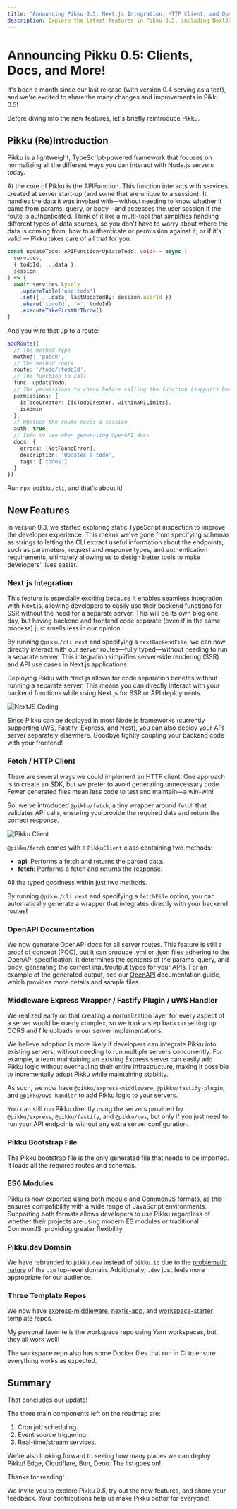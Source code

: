 ```yaml
---
title: "Announcing Pikku 0.5: Next.js Integration, HTTP Client, and OpenAPI Docs"
description: Explore the latest features in Pikku 0.5, including NextJS integration, a new HTTP client, and OpenAPI documentation.
---
```


# Announcing Pikku 0.5: Clients, Docs, and More!

It's been a month since our last release (with version 0.4 serving as a test), and we're excited to share the many changes and improvements in Pikku 0.5!

<!-- truncate -->

Before diving into the new features, let's briefly reintroduce Pikku.

## Pikku (Re)Introduction

Pikku is a lightweight, TypeScript-powered framework that focuses on normalizing all the different ways you can interact with Node.js servers today.

At the core of Pikku is the APIFunction. This function interacts with services created at server start-up (and some that are unique to a session). It handles the data it was invoked with—without needing to know whether it came from params, query, or body—and accesses the user session if the route is authenticated. Think of it like a multi-tool that simplifies handling different types of data sources, so you don't have to worry about where the data is coming from, how to authenticate or permission against it, or if it's valid — Pikku takes care of all that for you.

```typescript
const updateTodo: APIFunction<UpdateTodo, void> = async (
  services,
  { todoId, ...data },
  session
) => {
  await services.kysely
    .updateTable('app.todo')
    .set({ ...data, lastUpdatedBy: session.userId })
    .where('todoId', '=', todoId)
    .executeTakeFirstOrThrow()
}
```

And you wire that up to a route:

```typescript
addRoute({
  // The method type
  method: 'patch',
  // The method route
  route: '/todo/:todoId',
  // The function to call
  func: updateTodo,
  // The permissions to check before calling the function (supports both and ors)
  permissions: {
    isTodoCreator: [isTodoCreator, withinAPILimits],
    isAdmin
  },
  // Whether the route needs a session
  auth: true,
  // Info to use when generating OpenAPI docs
  docs: {
    errors: [NotFoundError],
    description: 'Updates a todo',
    tags: ['todos']
  }
})
```

Run `npx @pikku/cli`, and that's about it!

## New Features

In version 0.3, we started exploring static TypeScript inspection to improve the developer experience. This means we've gone from specifying schemas as strings to letting the CLI extract useful information about the endpoints, such as parameters, request and response types, and authentication requirements, ultimately allowing us to design better tools to make developers' lives easier.

### Next.js Integration

This feature is especially exciting because it enables seamless integration with Next.js, allowing developers to easily use their backend functions for SSR without the need for a separate server. This will be its own blog one day, but having backend and frontend code separate (even if in the same process) just smells less in our opinion.

By running `@pikku/cli next` and specifying a `nextBackendFile`, we can now directly interact with our server routes—fully typed—without needing to run a separate server. This integration simplifies server-side rendering (SSR) and API use cases in Next.js applications.

Deploying Pikku with Next.js allows for code separation benefits without running a separate server. This means you can directly interact with your backend functions while using Next.js for SSR or API deployments.

![NextJS Coding](/img/nextjs-coding.gif)

Since Pikku can be deployed in most Node.js frameworks (currently supporting uWS, Fastify, Express, and Nest), you can also deploy your API server separately elsewhere. Goodbye tightly coupling your backend code with your frontend!

### Fetch / HTTP Client

There are several ways we could implement an HTTP client. One approach is to create an SDK, but we prefer to avoid generating unnecessary code. Fewer generated files mean less code to test and maintain—a win-win!

So, we've introduced `@pikku/fetch`, a tiny wrapper around `fetch` that validates API calls, ensuring you provide the required data and return the correct response.

![Pikku Client](/img/fetch.gif)

`@pikku/fetch` comes with a `PikkuClient` class containing two methods:

- **api**: Performs a fetch and returns the parsed data.
- **fetch**: Performs a fetch and returns the response.

All the typed goodness within just two methods.

By running `@pikku/cli next` and specifying a `fetchFile` option, you can automatically generate a wrapper that integrates directly with your backend routes!

### OpenAPI Documentation

We now generate OpenAPI docs for all server routes. This feature is still a proof of concept (POC), but it can produce .yml or .json files adhering to the OpenAPI specification. It determines the contents of the params, query, and body, generating the correct input/output types for your APIs. For an example of the generated output, see our [OpenAPI](/docs/http/openapi) documentation guide, which provides more details and sample files.

### Middleware Express Wrapper / Fastify Plugin / uWS Handler

We realized early on that creating a normalization layer for every aspect of a server would be overly complex, so we took a step back on setting up CORS and file uploads in our server implementations.

We believe adoption is more likely if developers can integrate Pikku into existing servers, without needing to run multiple servers concurrently. For example, a team maintaining an existing Express server can easily add Pikku logic without overhauling their entire infrastructure, making it possible to incrementally adopt Pikku while maintaining stability.

As such, we now have `@pikku/express-middleware`, `@pikku/fastify-plugin`, and `@pikku/uws-handler` to add Pikku logic to your servers.

You can still run Pikku directly using the servers provided by `@pikku/express`, `@pikku/fastify`, and `@pikku/uws`, but only if you just need to run your API endpoints without any extra server configuration.

### Pikku Bootstrap File

The Pikku bootstrap file is the only generated file that needs to be imported. It loads all the required routes and schemas.

### ES6 Modules

Pikku is now exported using both module and CommonJS formats, as this ensures compatibility with a wide range of JavaScript environments. Supporting both formats allows developers to use Pikku regardless of whether their projects are using modern ES modules or traditional CommonJS, providing greater flexibility.

### Pikku.dev Domain

We have rebranded to `pikku.dev` instead of `pikku.io` due to the [problematic nature](https://tamouse.github.io/blog/politics/2019/10/02/why-is-the-io-domain-problematic.html) of the `.io` top-level domain. Additionally, `.dev` just feels more appropriate for our audience.

### Three Template Repos

We now have [express-middleware](https://github.com/pikku/express-middleware-starter), [nextjs-app](https://github.com/pikku/nextjs-app-starter), and [workspace-starter](https://github.com/pikku/workspace-starter) template repos.

My personal favorite is the workspace repo using Yarn workspaces, but they all work well!

The workspace repo also has some Docker files that run in CI to ensure everything works as expected.

## Summary

That concludes our update!

The three main components left on the roadmap are:

1. Cron job scheduling.
2. Event source triggering.
3. Real-time/stream services.

We're also looking forward to seeing how many places we can deploy Pikku! Edge, Cloudflare, Bun, Deno. The list goes on!

Thanks for reading!

We invite you to explore Pikku 0.5, try out the new features, and share your feedback. Your contributions help us make Pikku better for everyone!
